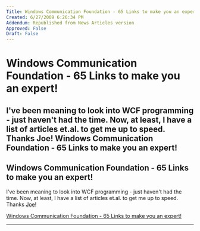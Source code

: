 ```yaml
---
Title: Windows Communication Foundation - 65 Links to make you an expert!
Created: 6/27/2009 6:26:34 PM
Addendum: Republished from News Articles version
Approved: False
Draft: False
---
```

# Windows Communication Foundation - 65 Links to make you an expert!
I've been meaning to look into WCF programming - just haven't had the time. Now, at least, I have a list of articles et.al. to get me up to speed. Thanks Joe!   Windows Communication Foundation - 65 Links to make you an expert!
---

## Windows Communication Foundation - 65 Links to make you an expert!


I've been meaning to look into WCF programming - just haven't had the time. Now, at least, I have a list of articles et.al. to get me up to speed. Thanks [Joe](http://www.joeon.net/ "Joe Stagner")!



[Windows Communication Foundation - 65 Links to make you an expert!](http://www.joeon.net/post/2008/03/Windows-Communication-Foundation---65-Links-to-make-you-an-expert!.aspx)





---

